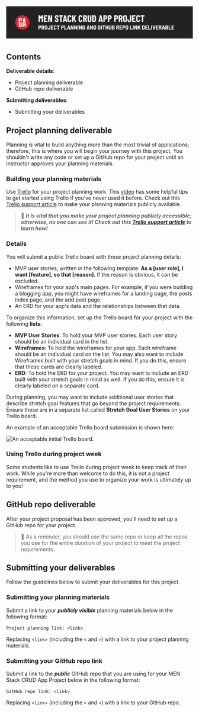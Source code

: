 # ![MEN Stack CRUD App Project - Project Planning and GitHub Repo Link Deliverable](./assets/hero.png)

## Contents

**Deliverable details**:

- Project planning deliverable
- GitHub repo deliverable

**Submitting deliverables**:

- Submitting your deliverables

## Project planning deliverable

Planning is vital to build anything more than the most trivial of applications; therefore, this is where you will begin your journey with this project. You shouldn't write any code or set up a GitHub repo for your project until an instructor approves your planning materials.

### Building your planning materials

Use [Trello](https://trello.com/) for your project planning work. This [video](https://www.youtube.com/watch?v=l3F3l3psqXY) has some helpful tips to get started using Trello if you've never used it before. Check out this [Trello support article](https://support.atlassian.com/trello/docs/changing-the-visibility-of-a-board/) to make your planning materials publicly available.

> 🚨 ***It is vital that you make your project planning publicly accessible; otherwise, no one can see it! Check out this [Trello support article](https://support.atlassian.com/trello/docs/changing-the-visibility-of-a-board/) to learn how!***

### Details

You will submit a public Trello board with these project planning details:

- MVP user stories, written in the following template: **As a [user role], I want [feature], so that [reason].** If the reason is obvious, it can be excluded.
- Wireframes for your app's main pages. For example, if you were building a blogging app, you might have wireframes for a landing page, the posts index page, and the add post page.
- An ERD for your app's data and the relationships between that data.

To organize this information, set up the Trello board for your project with the following **lists**:

- **MVP User Stories**: To hold your MVP user stories. Each user story should be an individual card in the list.
- **Wireframes**: To hold the wireframes for your app. Each wireframe should be an individual card on the list. You may also want to include Wireframes built with your stretch goals in mind. If you do this, ensure that these cards are clearly labeled.
- **ERD**: To hold the ERD for your project. You may want to include an ERD built with your stretch goals in mind as well. If you do this, ensure it is clearly labeled on a separate card.

During planning, you may want to include additional user stories that describe stretch goal features that go beyond the project requirements. Ensure these are in a separate list called **Stretch Goal User Stories** on your Trello board.

An example of an acceptable Trello board submission is shown here:

![An acceptable initial Trello board.](./assets/example-trello.png)

### Using Trello during project week

Some students like to use Trello during project week to keep track of their work. While you're more than welcome to do this, it is not a project requirement, and the method you use to organize your work is ultimately up to you!

## GitHub repo deliverable

After your project proposal has been approved, you'll need to set up a GitHub repo for your project.

> 🚨 As a reminder, you should use the same repo or keep all the repos you use for the entire duration of your project to meet the project requirements.

## Submitting your deliverables

Follow the guidelines below to submit your deliverables for this project.

### Submitting your planning materials

Submit a link to your ***publicly visible*** planning materials below in the following format:

```plaintext
Project planning link: <link>
```

Replacing `<link>` (including the `<` and `>`) with a link to your project planning materials.

### Submitting your GitHub repo link

Submit a link to the ***public*** GitHub repo that you are using for your MEN Stack CRUD App Project below in the following format:

```plaintext
GitHub repo link: <link>
```

Replacing `<link>` (including the `<` and `>`) with a link to your GitHub repo.
